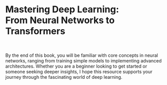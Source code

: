 <h1>Mastering Deep Learning:<br>From Neural Networks to Transformers</h1>

<br>

By the end of this book, you will be familiar with core concepts in neural networks, ranging from training simple models to implementing advanced architectures. Whether you are a beginner looking to get started or someone seeking deeper insights, I hope this resource supports your journey through the fascinating world of deep learning.

<br>